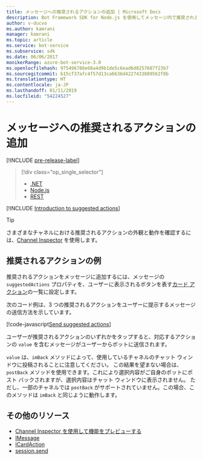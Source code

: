 ```yaml
---
title: メッセージへの推奨されるアクションの追加 | Microsoft Docs
description: Bot Framework SDK for Node.js を使用してメッセージ内で推奨されるアクションを送信する方法について説明します。
author: v-ducvo
ms.author: kamrani
manager: kamrani
ms.topic: article
ms.service: bot-service
ms.subservice: sdk
ms.date: 06/06/2017
monikerRange: azure-bot-service-3.0
ms.openlocfilehash: 975496786e66a4d9b1de5c6ead6d8257687f23b7
ms.sourcegitcommit: b15cf37afc4f57d13ca6636d4227433809562f8b
ms.translationtype: HT
ms.contentlocale: ja-JP
ms.lasthandoff: 01/11/2019
ms.locfileid: "54224527"
---
```

# <a name="add-suggested-actions-to-messages"></a>メッセージへの推奨されるアクションの追加

[!INCLUDE [pre-release-label](../includes/pre-release-label-v3.md)]

> [!div class="op_single_selector"]
> - [.NET](../dotnet/bot-builder-dotnet-add-suggested-actions.md)
> - [Node.js](../nodejs/bot-builder-nodejs-send-suggested-actions.md)
> - [REST](../rest-api/bot-framework-rest-connector-add-suggested-actions.md)

[!INCLUDE [Introduction to suggested actions](../includes/snippet-suggested-actions-intro.md)]

> [!TIP]
> さまざまなチャネルにおける推奨されるアクションの外観と動作を確認するには、[Channel Inspector][channelInspector] を使用します。

## <a name="suggested-actions-example"></a>推奨されるアクションの例

推奨されるアクションをメッセージに追加するには、メッセージの `suggestedActions` プロパティを、ユーザーに表示されるボタンを表す[カード アクション][ICardAction]の一覧に設定します。

次のコード例は、3 つの推奨されるアクションをユーザーに提示するメッセージの送信方法を示しています。

[!code-javascript[Send suggested actions](../includes/code/node-send-suggested-actions.js#sendSuggestedActions)]

ユーザーが推奨されるアクションのいずれかをタップすると、対応するアクションの `value` を含むメッセージがユーザーからボットに送信されます。

`value` は、`imBack` メソッドによって、使用しているチャネルのチャット ウィンドウに投稿されることに注意してください。 この結果を望まない場合は、`postBack` メソッドを使用できます。これにより選択内容がご自身のボットにポスト バックされますが、選択内容はチャット ウィンドウに表示されません。 ただし、一部のチャネルでは `postBack` がサポートされていません。この場合、このメソッドは `imBack` と同じように動作します。

## <a name="additional-resources"></a>その他のリソース

* [Channel Inspector を使用して機能をプレビューする][inspector]
* [IMessage][IMessage]
* [ICardAction][ICardAction]
* [session.send][SessionSend]

[IMessage]: http://docs.botframework.com/en-us/node/builder/chat-reference/interfaces/_botbuilder_d_.imessage

[SessionSend]: https://docs.botframework.com/en-us/node/builder/chat-reference/classes/_botbuilder_d_.session.html#send

[ICardAction]: https://docs.botframework.com/en-us/node/builder/chat-reference/interfaces/_botbuilder_d_.icardaction.html

[inspector]: ../bot-service-channel-inspector.md

[channelInspector]: ../bot-service-channel-inspector.md
